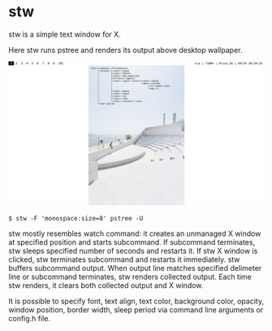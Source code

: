 # stw

stw is a simple text window for X.

Here stw runs pstree and renders its output above desktop wallpaper.

![](example.png)

```
$ stw -F 'monospace:size=8' pstree -U
```

stw mostly resembles watch command:
it creates an unmanaged X window at specified position and starts subcommand.
If subcommand terminates, stw sleeps specified number of seconds and restarts it.
If stw X window is clicked, stw terminates subcommand and restarts it immediately.
stw buffers subcommand output.
When output line matches specified delimeter line or subcommand terminates, stw renders collected output.
Each time stw renders, it clears both collected output and X window.

It is possible to specify font, text align, text color, background color, opacity, window position, border width, sleep period via command line arguments or config.h file.